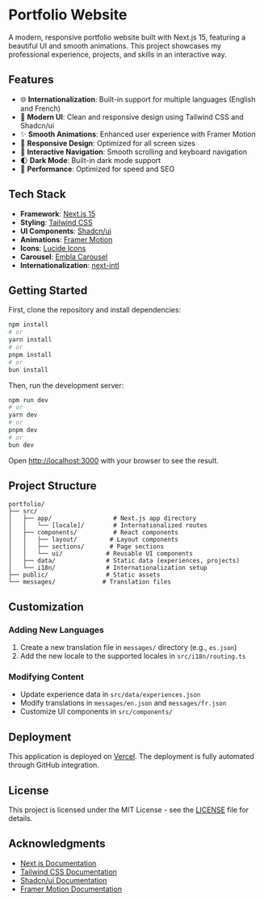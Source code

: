 # Portfolio Website

A modern, responsive portfolio website built with Next.js 15, featuring a beautiful UI and smooth animations. This project showcases my professional experience, projects, and skills in an interactive way.

## Features

- 🌐 **Internationalization**: Built-in support for multiple languages (English and French)
- 🎨 **Modern UI**: Clean and responsive design using Tailwind CSS and Shadcn/ui
- ✨ **Smooth Animations**: Enhanced user experience with Framer Motion
- 📱 **Responsive Design**: Optimized for all screen sizes
- 🎯 **Interactive Navigation**: Smooth scrolling and keyboard navigation
- 🌓 **Dark Mode**: Built-in dark mode support
- 🚀 **Performance**: Optimized for speed and SEO

## Tech Stack

- **Framework**: [Next.js 15](https://nextjs.org)
- **Styling**: [Tailwind CSS](https://tailwindcss.com)
- **UI Components**: [Shadcn/ui](https://ui.shadcn.com)
- **Animations**: [Framer Motion](https://www.framer.com/motion/)
- **Icons**: [Lucide Icons](https://lucide.dev)
- **Carousel**: [Embla Carousel](https://embla-carousel.com)
- **Internationalization**: [next-intl](https://next-intl-docs.vercel.app)

## Getting Started

First, clone the repository and install dependencies:

```bash
npm install
# or
yarn install
# or
pnpm install
# or
bun install
```

Then, run the development server:

```bash
npm run dev
# or
yarn dev
# or
pnpm dev
# or
bun dev
```

Open [http://localhost:3000](http://localhost:3000) with your browser to see the result.

## Project Structure

```
portfolio/
├── src/
│   ├── app/                 # Next.js app directory
│   │   └── [locale]/        # Internationalized routes
│   ├── components/          # React components
│   │   ├── layout/         # Layout components
│   │   ├── sections/       # Page sections
│   │   └── ui/            # Reusable UI components
│   ├── data/              # Static data (experiences, projects)
│   └── i18n/              # Internationalization setup
├── public/                # Static assets
└── messages/             # Translation files
```

## Customization

### Adding New Languages

1. Create a new translation file in `messages/` directory (e.g., `es.json`)
2. Add the new locale to the supported locales in `src/i18n/routing.ts`

### Modifying Content

- Update experience data in `src/data/experiences.json`
- Modify translations in `messages/en.json` and `messages/fr.json`
- Customize UI components in `src/components/`

## Deployment

This application is deployed on [Vercel](https://vercel.com). The deployment is fully automated through GitHub integration.

## License

This project is licensed under the MIT License - see the [LICENSE](LICENSE) file for details.

## Acknowledgments

- [Next.js Documentation](https://nextjs.org/docs)
- [Tailwind CSS Documentation](https://tailwindcss.com/docs)
- [Shadcn/ui Documentation](https://ui.shadcn.com)
- [Framer Motion Documentation](https://www.framer.com/motion/)
